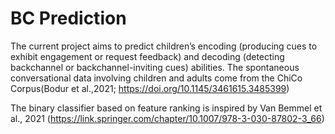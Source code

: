 # BC Prediction
The current project aims to predict children’s encoding (producing cues to exhibit engagement or request feedback) and decoding (detecting backchannel or backchannel-inviting cues) abilities. The spontaneous conversational data involving children and adults come from the ChiCo Corpus(Bodur et al.,2021; https://doi.org/10.1145/3461615.3485399)

The binary classifier based on feature ranking is inspired by Van Bemmel et al., 2021 (https://link.springer.com/chapter/10.1007/978-3-030-87802-3_66)
